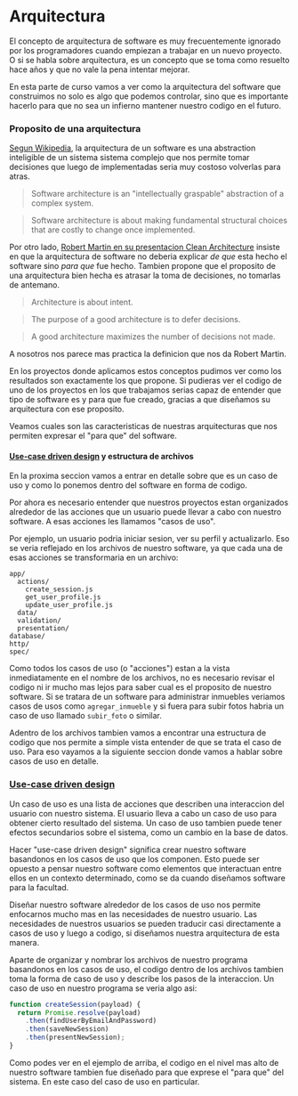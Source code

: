# Arquitectura

El concepto de arquitectura de software es muy frecuentemente ignorado por los programadores cuando empiezan a trabajar en un nuevo proyecto. O si se habla sobre arquitectura, es un concepto que se toma como resuelto hace años y que no vale la pena intentar mejorar.

En esta parte de curso vamos a ver como la arquitectura del software que construimos no solo es algo que podemos controlar, sino que es importante hacerlo para que no sea un infierno mantener nuestro codigo en el futuro.

### Proposito de una arquitectura

[Segun Wikipedia](https://en.wikipedia.org/wiki/Software_architecture), la arquitectura de un software es una abstraction inteligible de un sistema sistema complejo que nos permite tomar decisiones que luego de implementadas seria muy costoso volverlas para atras.

> Software architecture is an "intellectually graspable" abstraction of a complex system.

> Software architecture is about making fundamental structural choices that are costly to change once implemented.

Por otro lado, [Robert Martin en su presentacion Clean Architecture](https://www.youtube.com/watch?v=Nsjsiz2A9mg) insiste en que la arquitectura de software no deberia explicar *de que* esta hecho el software sino *para que* fue hecho. Tambien propone que el proposito de una arquitectura bien hecha es atrasar la toma de decisiones, no tomarlas de antemano.

> Architecture is about intent.

> The purpose of a good architecture is to defer decisions.

> A good architecture maximizes the number of decisions not made.

A nosotros nos parece mas practica la definicion que nos da Robert Martin.

En los proyectos donde aplicamos estos conceptos pudimos ver como los resultados son exactamente los que propone. Si pudieras ver el codigo de uno de los proyectos en los que trabajamos serias capaz de entender que tipo de software es y para que fue creado, gracias a que diseñamos su arquitectura con ese proposito.

Veamos cuales son las caracteristicas de nuestras arquitecturas que nos permiten expresar el "para que" del software.

#### [Use-case driven design](https://en.wikipedia.org/wiki/Use_case) y estructura de archivos

En la proxima seccion vamos a entrar en detalle sobre que es un caso de uso y como lo ponemos dentro del software en forma de codigo.

Por ahora es necesario entender que nuestros proyectos estan organizados alrededor de las acciones que un usuario puede llevar a cabo con nuestro software. A esas acciones les llamamos "casos de uso".

Por ejemplo, un usuario podria iniciar sesion, ver su perfil y actualizarlo. Eso se veria reflejado en los archivos de nuestro software, ya que cada una de esas acciones se transformaria en un archivo:

```
app/
  actions/
    create_session.js
    get_user_profile.js
    update_user_profile.js
  data/
  validation/
  presentation/
database/
http/
spec/
```

Como todos los casos de uso (o "acciones") estan a la vista inmediatamente en el nombre de los archivos, no es necesario revisar el codigo ni ir mucho mas lejos para saber cual es el proposito de nuestro software. Si se tratara de un software para administrar inmuebles veriamos casos de usos como `agregar_inmueble` y si fuera para subir fotos habria un caso de uso llamado `subir_foto` o similar.

Adentro de los archivos tambien vamos a encontrar una estructura de codigo que nos permite a simple vista entender de que se trata el caso de uso. Para eso vayamos a la siguiente seccion donde vamos a hablar sobre casos de uso en detalle.

### [Use-case driven design](https://en.wikipedia.org/wiki/Use_case)

Un caso de uso es una lista de acciones que describen una interaccion del usuario con nuestro sistema. El usuario lleva a cabo un caso de uso para obtener cierto resultado del sistema. Un caso de uso tambien puede tener efectos secundarios sobre el sistema, como un cambio en la base de datos.

Hacer "use-case driven design" significa crear nuestro software basandonos en los casos de uso que los componen. Esto puede ser opuesto a pensar nuestro software como elementos que interactuan entre ellos en un contexto determinado, como se da cuando diseñamos software para la facultad.

Diseñar nuestro software alrededor de los casos de uso nos permite enfocarnos mucho mas en las necesidades de nuestro usuario. Las necesidades de nuestros usuarios se pueden traducir casi directamente a casos de uso y luego a codigo, si diseñamos nuestra arquitectura de esta manera.

Aparte de organizar y nombrar los archivos de nuestro programa basandonos en los casos de uso, el codigo dentro de los archivos tambien toma la forma de caso de uso y describe los pasos de la interaccion. Un caso de uso en nuestro programa se veria algo asi:

```javascript
function createSession(payload) {
  return Promise.resolve(payload)
    .then(findUserByEmailAndPassword)
    .then(saveNewSession)
    .then(presentNewSession);
}
```

Como podes ver en el ejemplo de arriba, el codigo en el nivel mas alto de nuestro software tambien fue diseñado para que exprese el "para que" del sistema. En este caso del caso de uso en particular.